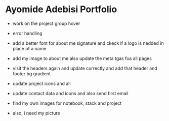 # Ayomide Adebisi Portfolio


- work on the project group hover
- error handling
- add a better font for about me signature and ckeck if a logo is nedded in place of a name
- add my image to about me also update the meta tgas foa all pages
- visit the headers again and update correctly and add that header and footer bg gradient

- update project icons and all
- update contact data and icons and also send first email

- find my own images for notebook, stack and project
- also, i need my picture

<!-- Welcome to my portfolio! I'm a passionate Full Stack Developer with a knack for building dynamic, user-friendly web applications. With expertise in both front-end and back-end technologies, I create seamless digital experiences from concept to deployment. Explore my projects, skills, and experience to see how I can bring your ideas to life. Let's build something amazing together! -->